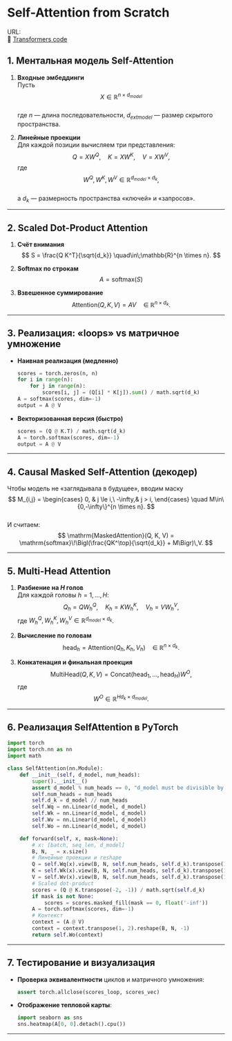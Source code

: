 # Self-Attention from Scratch

URL:  
🔗 [Transformers code](https://sebastianraschka.com/blog/2023/self-attention-from-scratch.html)
## 1. Ментальная модель Self-Attention

1. **Входные эмбеддинги**  
   Пусть  
   $$
   X \in \mathbb{R}^{n 	\times d_{	{model}}}
   $$  
   где $n$ — длина последовательности, $d_{	ext{model}}$ — размер скрытого пространства.

2. **Линейные проекции**  
   Для каждой позиции вычисляем три представления:
   $$
   Q = X W^Q,\quad
   K = X W^K,\quad
   V = X W^V,
   $$
   где  
   $$
   W^Q, W^K, W^V \in \mathbb{R}^{d_{	{model}} 	\times d_k},
   $$  
   а $d_k$ — размерность пространства «ключей» и «запросов».  

---

## 2. Scaled Dot-Product Attention

1. **Счёт внимания**  
   $$
   S = \frac{Q K^T}{\sqrt{d_k}}
   \quad\in\;\mathbb{R}^{n \times n}.
   $$

2. **Softmax по строкам**  
   $$
   A = \mathrm{softmax}(S)
   $$

3. **Взвешенное суммирование**  
   $$
   \mathrm{Attention}(Q, K, V) = A V
   \quad\in\;\mathbb{R}^{n \times d_k}.
   $$

---

## 3. Реализация: «loops» vs матричное умножение

- **Наивная реализация (медленно)**  
  ```python
  scores = torch.zeros(n, n)
  for i in range(n):
      for j in range(n):
          scores[i, j] = (Q[i] * K[j]).sum() / math.sqrt(d_k)
  A = softmax(scores, dim=-1)
  output = A @ V
  ```
- **Векторизованная версия (быстро)**  
  ```python
  scores = (Q @ K.T) / math.sqrt(d_k)
  A = torch.softmax(scores, dim=-1)
  output = A @ V
  ```

---

## 4. Causal Masked Self-Attention (декодер)

Чтобы модель не «заглядывала в будущее», вводим маску  
$$
M_{i,j} =
\begin{cases}
  0,      & j \le i,\
  -\infty,& j > i,
\end{cases}
\quad M\in\{0,-\infty\}^{n	\times n}.
$$  
И считаем:
$$
\mathrm{MaskedAttention}(Q, K, V)
= \mathrm{softmax}\!\Bigl(\frac{QK^\top}{\sqrt{d_k}} + M\Bigr)\,V.
$$

---

## 5. Multi-Head Attention

1. **Разбиение на $H$ голов**  
   Для каждой головы $h = 1,\dots,H$:
   $$
   Q_h = Q W_h^Q,\quad
   K_h = K W_h^K,\quad
   V_h = V W_h^V,
   $$
   где $W_h^Q, W_h^K, W_h^V \in \mathbb{R}^{d_{	{model}} \times d_k}$.

2. **Вычисление по головам**  
   $$
   \mathrm{head}_h = \mathrm{Attention}(Q_h, K_h, V_h)
   \quad\in\;\mathbb{R}^{n 	\times d_k}.
   $$

3. **Конкатенация и финальная проекция**  
   $$
   \mathrm{MultiHead}(Q, K, V)
   = \mathrm{Concat}(\mathrm{head}_1, \dots, \mathrm{head}_H) W^O,
   $$
   где  
   $$
   W^O \in \mathbb{R}^{H d_k 	\times d_{	{model}}}.
   $$

---

## 6. Реализация SelfAttention в PyTorch

```python
import torch
import torch.nn as nn
import math

class SelfAttention(nn.Module):
    def __init__(self, d_model, num_heads):
        super().__init__()
        assert d_model % num_heads == 0, "d_model must be divisible by num_heads"
        self.num_heads = num_heads
        self.d_k = d_model // num_heads
        self.Wq = nn.Linear(d_model, d_model)
        self.Wk = nn.Linear(d_model, d_model)
        self.Wv = nn.Linear(d_model, d_model)
        self.Wo = nn.Linear(d_model, d_model)

    def forward(self, x, mask=None):
        # x: [batch, seq_len, d_model]
        B, N, _ = x.size()
        # Линейные проекции и reshape
        Q = self.Wq(x).view(B, N, self.num_heads, self.d_k).transpose(1, 2)
        K = self.Wk(x).view(B, N, self.num_heads, self.d_k).transpose(1, 2)
        V = self.Wv(x).view(B, N, self.num_heads, self.d_k).transpose(1, 2)
        # Scaled dot-product
        scores = (Q @ K.transpose(-2, -1)) / math.sqrt(self.d_k)
        if mask is not None:
            scores = scores.masked_fill(mask == 0, float('-inf'))
        A = torch.softmax(scores, dim=-1)
        # Контекст
        context = (A @ V)
        context = context.transpose(1, 2).reshape(B, N, -1)
        return self.Wo(context)
```

---

## 7. Тестирование и визуализация

- **Проверка эквивалентности** циклов и матричного умножения:

  ```python
  assert torch.allclose(scores_loop, scores_vec)
  ```

- **Отображение тепловой карты**:

  ```python
  import seaborn as sns
  sns.heatmap(A[0, 0].detach().cpu())
  ```

---